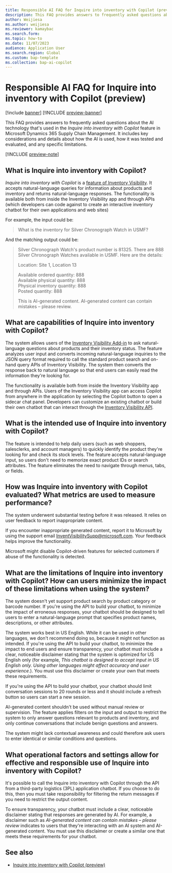 ```yaml
---
title: Responsible AI FAQ for Inquire into inventory with Copilot (preview)
description: This FAQ provides answers to frequently asked questions about the AI technology that's used in the "Inquire into inventory with Copilot" feature in Microsoft Dynamics 365 Supply Chain Management. It includes key considerations and details about how the AI is used, how it was tested and evaluated, and any specific limitations.
author: Weijiesa
ms.author: weijiesa
ms.reviewer: kamaybac
ms.search.form:
ms.topic: how-to
ms.date: 11/07/2023
audience: Application User
ms.search.region: Global
ms.custom: bap-template
ms.collection: bap-ai-copilot
---
```


# Responsible AI FAQ for Inquire into inventory with Copilot (preview)

[!include [banner](../includes/banner.md)]
[!INCLUDE [preview-banner](includes/preview-banner.md)]

This FAQ provides answers to frequently asked questions about the AI technology that's used in the *Inquire into inventory with Copilot* feature in Microsoft Dynamics 365 Supply Chain Management. It includes key considerations and details about how the AI is used, how it was tested and evaluated, and any specific limitations.

[!INCLUDE [preview-note](includes/preview-note.md)]

## What is Inquire into inventory with Copilot?

*Inquire into inventory with Copilot* is a [feature of Inventory Visibility](inventory/inventory-visibility-copilot-api.md). It accepts natural-language queries for information about products and inventory and returns natural-language responses. The functionality is available both from inside the Inventory Visibility app and through APIs (which developers can code against to create an interactive inventory chatbot for their own applications and web sites)

For example, the input could be:

> What is the inventory for Silver Chronograph Watch in USMF?

And the matching output could be:

> Silver Chronograph Watch's product number is 81325. There are 888 Silver Chronograph Watches available in USMF. Here are the details:
>
> Location: Site 1, Location 13
>
> Available ordered quantity: 888<br>
> Available physical quantity: 888<br>
> Physical inventory quantity: 888<br>
> Posted quantity: 888
>
> This is AI-generated content. AI-generated content can contain mistakes – please review.

## What are capabilities of Inquire into inventory with Copilot?

The system allows users of the [Inventory Visibility Add-in](inventory/inventory-visibility.md) to ask natural-language questions about products and their inventory status. The feature analyzes user input and converts incoming natural-language inquiries to the JSON query format required to call the standard product search and on-hand query APIs of Inventory Visibility. The system then converts the response back to natural language so that end users can easily read the information they're looking for.

The functionality is available both from inside the Inventory Visibility app and through APIs. Users of the Inventory Visibility app can access Copilot from anywhere in the application by selecting the Copilot button to open a sidecar chat panel. Developers can customize an existing chatbot or build their own chatbot that can interact through the [Inventory Visibility API](inventory/inventory-visibility-copilot-api.md). 

## What is the intended use of Inquire into inventory with Copilot?

The feature is intended to help daily users (such as web shoppers, salesclerks, and account managers) to quickly identify the product they're looking for and check its stock levels. The feature accepts natural-language input, so users don't need to memorize exact product IDs or search attributes. The feature eliminates the need to navigate through menus, tabs, or fields.

## How was Inquire into inventory with Copilot evaluated? What metrics are used to measure performance?

The system underwent substantial testing before it was released. It relies on user feedback to report inappropriate content.

If you encounter inappropriate generated content, report it to Microsoft by using the support email <InventVisibilitySupp@microsoft.com>. Your feedback helps improve the functionality.

Microsoft might disable Copilot-driven features for selected customers if abuse of the functionality is detected.

## What are the limitations of Inquire into inventory with Copilot? How can users minimize the impact of these limitations when using the system?

The system doesn't yet support product search by product category or barcode number. If you're using the API to build your chatbot, to minimize the impact of erroneous responses, your chatbot should be designed to tell users to enter a natural-language prompt that specifies product names, descriptions, or other attributes.

The system works best in US English. While it can be used in other languages, we don't recommend doing so, because it might not function as intended. If you're using the API to build your chatbot, to minimize the impact to end users and ensure transparency, your chatbot must include a clear, noticeable disclaimer stating that the system is optimized for US English only (for example, *This chatbot is designed to accept input in US English only. Using other languages might affect accuracy and user experience*.). You must use this disclaimer or create your own that meets these requirements.

If you're using the API to build your chatbot, your chatbot should limit conversation sessions to 20 rounds or less and it should include a refresh button so users can start a new session.

AI-generated content shouldn't be used without manual review or supervision. The feature applies filters on the input and output to restrict the system to only answer questions relevant to products and inventory, and only continue conversations that include benign questions and answers.

The system might lack contextual awareness and could therefore ask users to enter identical or similar conditions and questions.

## What operational factors and settings allow for effective and responsible use of Inquire into inventory with Copilot?

It's possible to call the Inquire into inventory with Copilot through the API from a third-party logistics (3PL) application chatbot. If you choose to do this, then you must take responsibility for filtering the return messages if you need to restrict the output content.

To ensure transparency, your chatbot must include a clear, noticeable disclaimer stating that responses are generated by AI. For example, a disclaimer such as *AI-generated content can contain mistakes – please review* indicates to users that they're interacting with an AI system and AI-generated content. You must use this disclaimer or create a similar one that meets these requirements for your chatbot.

## See also

- [Inquire into inventory with Copilot (preview)](inventory/inventory-visibility-copilot-api.md)
